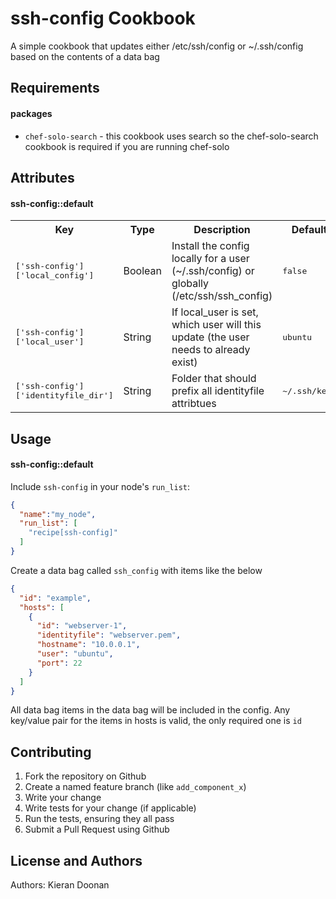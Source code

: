 ssh-config Cookbook
===================
A simple cookbook that updates either /etc/ssh/config or ~/.ssh/config based on the contents of a data bag

Requirements
------------

#### packages
- `chef-solo-search` - this cookbook uses search so the chef-solo-search cookbook is required if you are running chef-solo

Attributes
----------
#### ssh-config::default
<table>
  <tr>
    <th>Key</th>
    <th>Type</th>
    <th>Description</th>
    <th>Default</th>
  </tr>
  <tr>
    <td><tt>['ssh-config']['local_config']</tt></td>
    <td>Boolean</td>
    <td>Install the config locally for a user (~/.ssh/config) or globally (/etc/ssh/ssh_config)</td>
    <td><tt>false</tt></td>
  </tr>
  <tr>
    <td><tt>['ssh-config']['local_user']</tt></td>
    <td>String</td>
    <td>If local_user is set, which user will this update (the user needs to already exist)</td>
    <td><tt>ubuntu</tt></td>
  </tr>
  <tr>
    <td><tt>['ssh-config']['identityfile_dir']</tt></td>
    <td>String</td>
    <td>Folder that should prefix all identityfile attribtues</td>
    <td><tt>~/.ssh/keys</tt></td>
  </tr>
</table>

Usage
-----
#### ssh-config::default
Include `ssh-config` in your node's `run_list`:

```json
{
  "name":"my_node",
  "run_list": [
    "recipe[ssh-config]"
  ]
}
```
Create a data bag called `ssh_config` with items like the below

```json
{
  "id": "example",
  "hosts": [
    {
      "id": "webserver-1",
      "identityfile": "webserver.pem",
      "hostname": "10.0.0.1",
      "user": "ubuntu",
      "port": 22
    }
  ]
}
```

All data bag items in the data bag will be included in the config. Any key/value pair for the items in hosts is valid, the only required one is `id`

Contributing
------------
1. Fork the repository on Github
2. Create a named feature branch (like `add_component_x`)
3. Write your change
4. Write tests for your change (if applicable)
5. Run the tests, ensuring they all pass
6. Submit a Pull Request using Github

License and Authors
-------------------
Authors: Kieran Doonan
